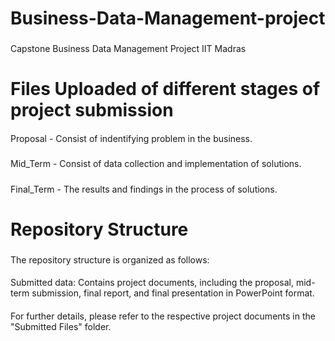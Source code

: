 # Business-Data-Management-project
### 
Capstone Business Data Management Project IIT Madras

# Files Uploaded of different stages of project submission
#### 
Proposal - Consist of indentifying problem in the business.
##### 
Mid_Term - Consist of data collection and implementation of solutions.
##### 
Final_Term - The results and findings in the process of solutions.

# Repository Structure
###
The repository structure is organized as follows:
####
Submitted data: Contains project documents, including the proposal, mid-term submission, final report, and final presentation in PowerPoint format.
####
For further details, please refer to the respective project documents in the "Submitted Files" folder.
